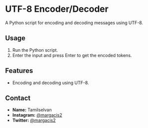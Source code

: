 # UTF-8 Encoder/Decoder

A Python script for encoding and decoding messages using UTF-8.

## Usage

1. Run the Python script.
2. Enter the input and press Enter to get the encoded tokens.

## Features

- Encoding and decoding using UTF-8.

## Contact

- **Name:** Tamilselvan
- **Instagram:** [@margacis2](https://www.instagram.com/margcis2)
- **Twitter:** [@margacis2](https://twitter.com/margacis2)

